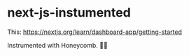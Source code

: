 # next-js-instumented
This:
https://nextjs.org/learn/dashboard-app/getting-started

Instrumented with Honeycomb. 🐝🍯
